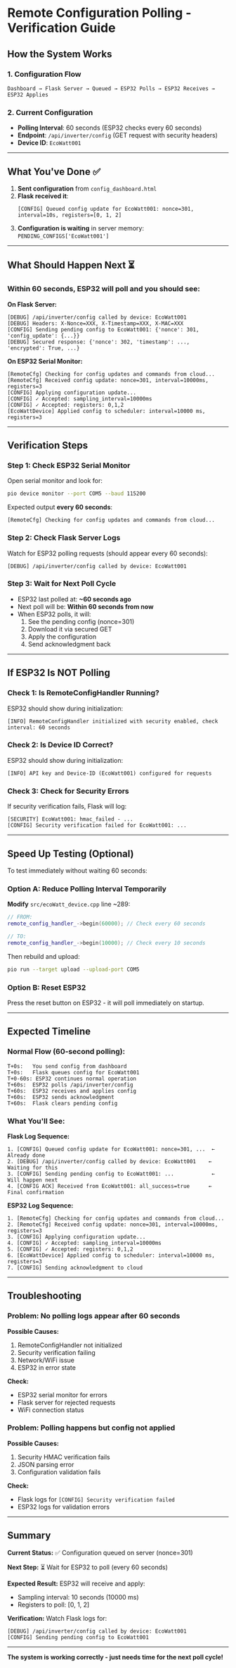 # Remote Configuration Polling - Verification Guide

## How the System Works

### 1. **Configuration Flow**
```
Dashboard → Flask Server → Queued → ESP32 Polls → ESP32 Receives → ESP32 Applies
```

### 2. **Current Configuration**
- **Polling Interval**: 60 seconds (ESP32 checks every 60 seconds)
- **Endpoint**: `/api/inverter/config` (GET request with security headers)
- **Device ID**: `EcoWatt001`

---

## What You've Done ✅

1. **Sent configuration** from `config_dashboard.html`
2. **Flask received it**:
   ```
   [CONFIG] Queued config update for EcoWatt001: nonce=301, interval=10s, registers=[0, 1, 2]
   ```
3. **Configuration is waiting** in server memory: `PENDING_CONFIGS['EcoWatt001']`

---

## What Should Happen Next ⏳

### Within 60 seconds, ESP32 will poll and you should see:

**On Flask Server:**
```
[DEBUG] /api/inverter/config called by device: EcoWatt001
[DEBUG] Headers: X-Nonce=XXX, X-Timestamp=XXX, X-MAC=XXX
[CONFIG] Sending pending config to EcoWatt001: {'nonce': 301, 'config_update': {...}}
[DEBUG] Secured response: {'nonce': 302, 'timestamp': ..., 'encrypted': True, ...}
```

**On ESP32 Serial Monitor:**
```
[RemoteCfg] Checking for config updates and commands from cloud...
[RemoteCfg] Received config update: nonce=301, interval=10000ms, registers=3
[CONFIG] Applying configuration update...
[CONFIG] ✓ Accepted: sampling_interval=10000ms
[CONFIG] ✓ Accepted: registers: 0,1,2
[EcoWattDevice] Applied config to scheduler: interval=10000 ms, registers=3
```

---

## Verification Steps

### Step 1: Check ESP32 Serial Monitor
Open serial monitor and look for:
```bash
pio device monitor --port COM5 --baud 115200
```

Expected output **every 60 seconds**:
```
[RemoteCfg] Checking for config updates and commands from cloud...
```

### Step 2: Check Flask Server Logs
Watch for ESP32 polling requests (should appear every 60 seconds):
```
[DEBUG] /api/inverter/config called by device: EcoWatt001
```

### Step 3: Wait for Next Poll Cycle
- ESP32 last polled at: **~60 seconds ago**
- Next poll will be: **Within 60 seconds from now**
- When ESP32 polls, it will:
  1. See the pending config (nonce=301)
  2. Download it via secured GET
  3. Apply the configuration
  4. Send acknowledgment back

---

## If ESP32 Is NOT Polling

### Check 1: Is RemoteConfigHandler Running?
ESP32 should show during initialization:
```
[INFO] RemoteConfigHandler initialized with security enabled, check interval: 60 seconds
```

### Check 2: Is Device ID Correct?
ESP32 should show during initialization:
```
[INFO] API key and Device-ID (EcoWatt001) configured for requests
```

### Check 3: Check for Security Errors
If security verification fails, Flask will log:
```
[SECURITY] EcoWatt001: hmac_failed - ...
[CONFIG] Security verification failed for EcoWatt001: ...
```

---

## Speed Up Testing (Optional)

To test immediately without waiting 60 seconds:

### Option A: Reduce Polling Interval Temporarily

**Modify** `src/ecoWatt_device.cpp` line ~289:
```cpp
// FROM:
remote_config_handler_->begin(60000); // Check every 60 seconds

// TO:
remote_config_handler_->begin(10000); // Check every 10 seconds
```

Then rebuild and upload:
```bash
pio run --target upload --upload-port COM5
```

### Option B: Reset ESP32
Press the reset button on ESP32 - it will poll immediately on startup.

---

## Expected Timeline

### Normal Flow (60-second polling):
```
T+0s:   You send config from dashboard
T+0s:   Flask queues config for EcoWatt001
T+0-60s: ESP32 continues normal operation
T+60s:  ESP32 polls /api/inverter/config
T+60s:  ESP32 receives and applies config
T+60s:  ESP32 sends acknowledgment
T+60s:  Flask clears pending config
```

### What You'll See:

**Flask Log Sequence:**
```
1. [CONFIG] Queued config update for EcoWatt001: nonce=301, ...  ← Already done
2. [DEBUG] /api/inverter/config called by device: EcoWatt001    ← Waiting for this
3. [CONFIG] Sending pending config to EcoWatt001: ...            ← Will happen next
4. [CONFIG ACK] Received from EcoWatt001: all_success=true      ← Final confirmation
```

**ESP32 Log Sequence:**
```
1. [RemoteCfg] Checking for config updates and commands from cloud...
2. [RemoteCfg] Received config update: nonce=301, interval=10000ms, registers=3
3. [CONFIG] Applying configuration update...
4. [CONFIG] ✓ Accepted: sampling_interval=10000ms
5. [CONFIG] ✓ Accepted: registers: 0,1,2
6. [EcoWattDevice] Applied config to scheduler: interval=10000 ms, registers=3
7. [CONFIG] Sending acknowledgment to cloud
```

---

## Troubleshooting

### Problem: No polling logs appear after 60 seconds

**Possible Causes:**
1. RemoteConfigHandler not initialized
2. Security verification failing
3. Network/WiFi issue
4. ESP32 in error state

**Check:**
- ESP32 serial monitor for errors
- Flask server for rejected requests
- WiFi connection status

### Problem: Polling happens but config not applied

**Possible Causes:**
1. Security HMAC verification fails
2. JSON parsing error
3. Configuration validation fails

**Check:**
- Flask logs for `[CONFIG] Security verification failed`
- ESP32 logs for validation errors

---

## Summary

**Current Status:** ✅ Configuration queued on server (nonce=301)

**Next Step:** ⏳ Wait for ESP32 to poll (every 60 seconds)

**Expected Result:** ESP32 will receive and apply:
- Sampling interval: 10 seconds (10000 ms)
- Registers to poll: [0, 1, 2]

**Verification:** Watch Flask logs for:
```
[DEBUG] /api/inverter/config called by device: EcoWatt001
[CONFIG] Sending pending config to EcoWatt001
```

---

**The system is working correctly - just needs time for the next poll cycle!**
